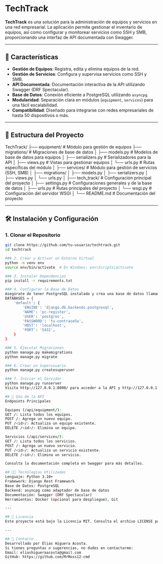 # TechTrack

**TechTrack** es una solución para la administración de equipos y servicios en una red empresarial. La aplicación permite gestionar el inventario de equipos, así como configurar y monitorear servicios como SSH y SMB, proporcionando una interfaz de API documentada con Swagger.

---

## 🚀 Características

- **Gestión de Equipos**: Registra, edita y elimina equipos de la red.
- **Gestión de Servicios**: Configura y supervisa servicios como SSH y SMB.
- **API Documentada**: Documentación interactiva de la API utilizando Swagger (DRF Spectacular).
- **Base de Datos**: Conexión eficiente a PostgreSQL utilizando `asyncpg`.
- **Modularidad**: Separación clara en módulos (`equipment`, `services`) para una fácil escalabilidad.
- **Compatibilidad**: Diseñado para integrarse con redes empresariales de hasta 50 dispositivos o más.

---

## 📂 Estructura del Proyecto

TechTrack/ 
├── equipment/ # Módulo para gestión de equipos 
├── migrations/ # Migraciones de base de datos │ 
├── models.py # Modelos de base de datos para equipos │ 
├── serializers.py # Serializadores para la API │ 
├── views.py # Vistas para gestionar equipos │
└── urls.py # Rutas específicas del módulo │ 
├── services/ # Módulo para gestión de servicios (SSH, SMB) 
│ ├── migrations/ 
│ ├── models.py 
│ ├── serializers.py 
│ ├── views.py 
│ └── urls.py 
│ ├── tech_track/ # Configuración principal del proyecto 
│ ├── settings.py # Configuraciones generales y de la base de datos 
│ ├── urls.py # Rutas principales del proyecto 
│ └── wsgi.py # Configuración del servidor WSGI 
│ └── README.md # Documentación del proyecto

---

## 🛠️ Instalación y Configuración

### 1. Clonar el Repositorio
```bash
git clone https://github.com/tu-usuario/techtrack.git
cd techtrack

### 2. Crear y Activar un Entorno Virtual
python -m venv env
source env/bin/activate  # En Windows: env\Scripts\activate

### 3. Instalar Dependencias
pip install -r requirements.txt

### 4. Configurar la Base de Datos
Asegúrate de tener PostgreSQL instalado y crea una base de datos llamada pc-register. Actualiza las credenciales en settings.py si es necesario:
DATABASES = {
    'default': {
        'ENGINE': 'django.db.backends.postgresql',
        'NAME': 'pc-register',
        'USER': 'postgres',
        'PASSWORD': 'tu-contraseña',
        'HOST': 'localhost',
        'PORT': '5432',
    }
}

### 5. Ejecutar Migraciones
python manage.py makemigrations
python manage.py migrate

### 6. Crear un Superusuario
python manage.py createsuperuser

### 7. Iniciar el Servidor
python manage.py runserver
Visita http://127.0.0.1:8000/ para acceder a la API y http://127.0.0.1:8000/schema/swagger-ui/ para ver la documentación interactiva.

## 📖 Uso de la API
Endpoints Principales

Equipos (/api/equipment/):
GET /: Lista todos los equipos.
POST /: Agrega un nuevo equipo.
PUT /<id>/: Actualiza un equipo existente.
DELETE /<id>/: Elimina un equipo.

Servicios (/api/services/):
GET /: Lista todos los servicios.
POST /: Agrega un nuevo servicio.
PUT /<id>/: Actualiza un servicio existente.
DELETE /<id>/: Elimina un servicio.

Consulta la documentación completa en Swagger para más detalles.

## 🧑‍💻 Tecnologías Utilizadas
Lenguaje: Python 3.10+
Framework: Django Rest Framework
Base de Datos: PostgreSQL
Backend: asyncpg como adaptador de base de datos
Documentación: Swagger (DRF Spectacular)
Herramientas: Docker (opcional para despliegue), Git

---

## 📝 Licencia
Este proyecto está bajo la Licencia MIT. Consulta el archivo LICENSE para más detalles.

---

## 📧 Contacto
Desarrollado por Elias Higuera Acosta.
Si tienes preguntas o sugerencias, no dudes en contactarme:
Email: eliashigueraacosta@gmail.com
GitHub: https://github.com/MrMoss12-cmd

